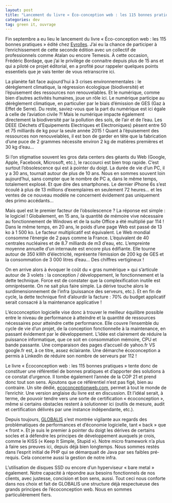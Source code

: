 ```yaml
---
layout: post
title: "Lancement du livre « Éco-conception web : les 115 bonnes pratiques »"
categories: dev
tag: green it, ouvrage
---
```


Fin septembre a eu lieu le lancement du livre « Éco­-conception web : les 115 bonnes pratiques » édité chez [Eyrolles](http://www.eyrolles.com/Informatique/Livre/eco-conception-web-les-115-bonnes-pratiques-9782212140712). J’ai eu la chance de participer à l’enrichissement de cette seconde édition avec un collectif de professionnels comme Atalan ou encore Temesis. À cette occasion, Frédéric Bordage, que j’ai le privilège de connaitre depuis plus de 15 ans et qui a piloté ce projet éditorial, en a profité pour rappeler quelques points essentiels que je vais tenter de vous retranscrire ici.

La planète fait face aujourd’hui à 3 crises environnementales : le dérèglement climatique, la régression écologique (biodiversité) et l’épuisement des ressources non renouvelables. Et le numérique, comme bien d’autres activités humaines, joue un rôle ici. Le numérique participe au dérèglement climatique, en particulier par le biais d’émission de GES (Gaz à Effet de Serre). Du reste, saviez­-vous que la part du numérique est ici égale à celle de l’aviation civile ?! Mais le numérique impacte également directement la biodiversité par la pollution des sols, de l’air et de l’eau. Les DEEE (Déchets d’Equipements Electriques et Electroniques) pèsent entre 50 et 75 milliards de kg pour la seule année 2015 ! Quant à l’épuisement des ressources non renouvelables, il est bon de garder en tête que la fabrication d’une puce de 2 grammes nécessite environ 2 kg de matières premières et 30 kg d’eau…

Si l’on stigmatise souvent les gros data centers des géants du Web (Google, Apple, Facebook, Microsoft, etc.), le raccourci est bien trop rapide. C’est surtout l’obsolescence qui est à pointer du doigt. La durée de vie d’un PC, il y a 30 ans, tournait autour de plus de 10 ans. Nous en sommes souvent loin aujourd’hui, sans compter que le nombre de PC a, dans le même temps, totalement explosé. Et que dire des smartphones. Le dernier iPhone 6s s’est écoulé à plus de 13 millions d’exemplaires en seulement 72 heures… et les ventes de ce nouveau modèle ne concernent évidement pas uniquement des primo accédants…

Mais quel est le premier facteur de l’obsolescence ? La réponse est simple : le logiciel ! Globalement, en 15 ans, la quantité de mémoire vive nécessaire au fonctionnement de Windows et de la suite Office a été multiplié par 114 ! Dans le même temps, en 20 ans, le poids d’une page Web est passé de 13 ko à 1 500 ko. Le facteur multiplicatif est équivalent. Le Web mondial consomme l’énergie de 2 pays comme la France. L’équivalent de 40 centrales nucléaires et de 8.7 milliards de m3 d’eau, etc. L’empreinte moyenne annuelle d’un internaute est encore plus édifiante. Elle tourne autour de 350 kWh d’électricité, représente l’émission de 200 kg de GES et la consommation de 3 000 litres d’eau… Des chiffres vertigineux !

On en arrive alors à évoquer le coût du « gras numérique » qui s’articule autour de 3 volets : la conception / développement, le fonctionnement et la dette technique. Force est de constater que la complexification inutile est omniprésente. On ne sait plus faire simple. La dérive touche alors le surdimensionnement de l’infra (puissance des serveurs, etc.). Et en fin de cycle, la dette technique finit d’alourdir la facture : 70% du budget applicatif serait consacré à la maintenance applicative !

L’éco­conception logicielle vise donc à trouver le meilleur équilibre possible entre le niveau de performance à atteindre et la quantité de ressources nécessaires pour atteindre cette performance. Elle couvre l’ensemble du cycle de vie d’un projet, de la conception fonctionnelle à la maintenance, en passant évidement par le développement. L’idée est clairement de réduire la puissance informatique, que ce soit en consommation mémoire, CPU et bande passante. Une comparaison des pages d’accueil de yahoo.fr VS google.fr est, à ce titre, assez éclairante. Une démarche éco­conception a permis à LinkedIn de réduire son nombre de serveurs par 112 !

Le livre « Éco­conception web : les 115 bonnes pratiques » tente donc de constituer une référentiel de bonnes pratiques et d’apporter des solutions à ce constat d’urgence. Il tombe également l’année de la COP 21 et prend donc tout son sens. Ajoutons que ce référentiel n’est pas figé, bien au contraire. Un site dédié, [ecoconceptionweb.com](http://ecoconceptionweb.com/), permet à tout le monde de l’enrichir. Une version anglaise du livre est en discussion. Et l’idéal serait, à terme, de pouvoir tendre vers une sorte de certification « éco­conception », même si certains obstacles restent à solutionner ici (outils de mesure, audit et certification délivrés par une instance indépendante, etc.).

Depuis toujours, [GLOBALIS](https://www.globalis-ms.com) s’est montrée vigilante aux regards des problématiques de performances et d’économie logicielle, tant « back » que « front ». Et je suis le premier à pointer du doigt les dérives de certains socles et à défendre les principes de développement auxquels je crois, comme le KISS (« Keep It Simple, Stupid »). Notre micro framework n’a plus à faire ses preuves ici, depuis déjà bien longtemps. Nous sommes restés dans l’esprit initial de PHP qui se démarquait de Java par ses faibles pré­ requis. Cela concerne aussi la gestion de notre infra.

L’utilisation de disques SSD ou encore d’un hyperviseur « bare metal » également. Notre capacité à répondre aux besoins fonctionnels de nos clients, avec justesse, concision et bon sens, aussi. Tout ceci nous conforte dans nos choix et fait de GLOBALIS une structure déjà respectueuse des grands principes de l’éco­conception web. Nous en sommes particulièrement fiers.